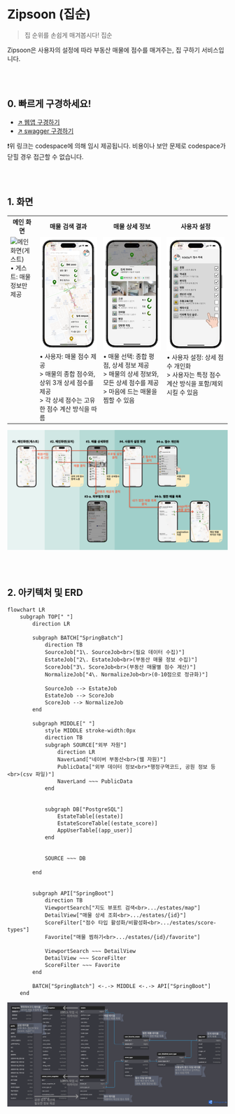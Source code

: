 # Zipsoon (집순)
> 집 순위를 손쉽게 매겨봅시다! 집순

Zipsoon은 사용자의 설정에 따라 부동산 매물에 점수를 매겨주는, 집 구하기 서비스입니다.

<br><br>

## 0. 빠르게 구경하세요!

- [↗️ 웹앱 구경하기](https://shiny-goldfish-wgw9rqjqw9435x54-5500.app.github.dev/)
- [↗️ swagger 구경하기](https://shiny-goldfish-wgw9rqjqw9435x54-8080.app.github.dev/swagger-ui/index.html)

❗️위 링크는 codespace에 의해 임시 제공됩니다. 비용이나 보안 문제로 codespace가 닫힐 경우 접근할 수 없습니다.

<br><br>

## 1. 화면

<table>
  <tr>
    <th>메인 화면</th>
    <th>매물 검색 결과</th>
    <th>매물 상세 정보</th>
    <th>사용자 설정</th>
  </tr>
  <tr valign="top">
    <td>
      <img src="/assets/images/guest-screen.png" alt="메인 화면(게스트)"><br>
      • 게스트: 매물 정보만 제공
    </td>
    <td>
      <img src="/assets/images/user-screen.png" alt="메인 화면(회원)"><br>
      • 사용자: 매물 점수 제공<br>
      > 매물의 종합 점수와, 상위 3개 상세 점수를 제공<br>
      > 각 상세 점수는 고유한 점수 계산 방식을 따름
    </td>
    <td>
      <img src="/assets/images/detail-screen.png" alt="매물 상세보기 화면"><br>
      • 매물 선택: 종합 평점, 상세 정보 제공<br>
      > 매물의 상세 정보와, 모든 상세 점수를 제공
      > 마음에 드는 매물을 찜할 수 있음
    </td>
    <td>
      <img src="/assets/images/settings-screen.png" alt="유저 정보 화면"><br>
      • 사용자 설정: 상세 점수 개인화<br>
      > 사용자는 특정 점수 계산 방식을 포함/제외시킬 수 있음
    </td>
  </tr>
</table>

<img src="/assets/images/blueprint.png" alt="기획 화면">

<br><br>

## 2. 아키텍처 및 ERD
```mermaid
flowchart LR
    subgraph TOP[" "]
        direction LR

        subgraph BATCH["SpringBatch"]
            direction TB
            SourceJob["1\. SourceJob<br>(필요 데이터 수집)"]
            EstateJob["2\. EstateJob<br>(부동산 매물 정보 수집)"]
            ScoreJob["3\. ScoreJob<br>(부동산 매물별 점수 계산)"]
            NormalizeJob["4\. NormalizeJob<br>(0-10점으로 정규화)"]
            
            SourceJob --> EstateJob
            EstateJob --> ScoreJob
            ScoreJob --> NormalizeJob
        end

        subgraph MIDDLE[" "]
            style MIDDLE stroke-width:0px
            direction TB
            subgraph SOURCE["외부 자원"]
                direction LR
                NaverLand["네이버 부동산<br>(웹 자원)"]
                PublicData["외부 데이터 정보<br>*행정구역코드, 공원 정보 등<br>(csv 파일)"]
                NaverLand ~~~ PublicData
            end


            subgraph DB["PostgreSQL"]
                EstateTable[(estate)]
                EstateScoreTable[(estate_score)]
                AppUserTable[(app_user)]
            end

            
            SOURCE ~~~ DB

        end


        subgraph API["SpringBoot"]
            direction TB
            ViewportSearch["지도 뷰포트 검색<br>.../estates/map"]
            DetailView["매물 상세 조회<br>.../estates/{id}"]
            ScoreFilter["점수 타입 활성화/비활성화<br>.../estates/score-types"]
            Favorite["매물 찜하기<br>.../estates/{id}/favorite"]

            ViewportSearch ~~~ DetailView
            DetailView ~~~ ScoreFilter
            ScoreFilter ~~~ Favorite
        end

        BATCH["SpringBatch"] <-.-> MIDDLE <-.-> API["SpringBoot"]
    end
```
<img src="/assets/images/ERD.png" alt="ERD"><br>
